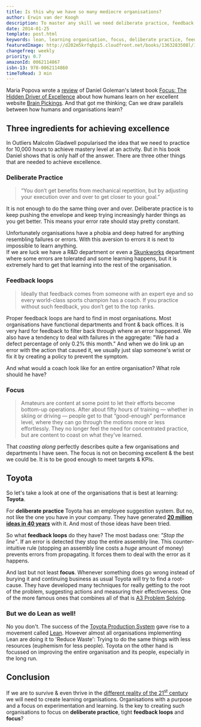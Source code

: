 ```yaml
---
title: Is this why we have so many mediocre organisations?
author: Erwin van der Koogh
description: To master any skill we need deliberate practice, feedback and focus. What if that is the same our organisations need?
date: 2014-01-25
template: post.html
keywords: lean, learning organisation, focus, deliberate practice, feedback, learn, master, 
featuredImage: http://d202m5krfqbpi5.cloudfront.net/books/1363283508l/17349126.jpg
changefreq: weekly
priority: 0.7
amazonId: 0062114867
isbn-13: 978-0062114860
timeToRead: 3 min
---
```


Maria Popova wrote a [review](http://www.brainpickings.org/index.php/2014/01/22/daniel-goleman-focus-10000-hours-myth/) of Daniel Goleman's latest book [Focus: The Hidden Driver of Excellence](http://www.amazon.com/gp/product/0062114867/ref=as_li_ss_tl?ie=UTF8&camp=1789&creative=390957&creativeASIN=0062114867&linkCode=as2&tag=lightmedia-20) about how humans learn on her excellent website [Brain Pickings](http://www.brainpickings.org). And that got me thinking; Can we draw parallels between how humans and organisations learn?

## Three ingredients for achieving excellence

In Outliers Malcolm Gladwell popularised the idea that we need to practice for 10,000 hours to achieve mastery level at an activity. But in his book Daniel shows that is only half of the answer.
There are three other things that are needed to achieve excellence.

### Deliberate Practice

> “You don’t get benefits from mechanical repetition, but by adjusting your execution over and over to get closer to your goal.”

It is not enough to do the same thing over and over. Deliberate practice is to keep pushing the envelope and keep trying increasingly harder things as you get better. This means your error rate should stay pretty constant.  

Unfortunately organisations have a phobia and deep hatred for anything resembling failures or errors. With this aversion to errors it is next to impossible to learn anything.  
If we are luck we have a R&D department or even a [Skunkworks](http://en.wikipedia.org/wiki/Skunk_Works) department where some errors are tolerated and some learning happens, but it is extremely hard to get that learning into the rest of the organisation.

### Feedback loops

> Ideally that feedback comes from someone with an expert eye and so every world-class sports champion has a coach. If you practice without such feedback, you don’t get to the top ranks.

Proper feedback loops are hard to find in most organisations. Most organisations have functional departments and front & back offices. It is very hard for feedback to filter back through where an error happened. We also have a tendency to deal with failures in the aggregate: "We had a defect percentage of only 0.2% this month." And when we do link up an error with the action that caused it, we usually just slap someone's wrist or fix it by creating a policy to prevent the symptom.

And what would a coach look like for an entire organisation? What role should he have?

### Focus

> Amateurs are content at some point to let their efforts become bottom-up operations. After about fifty hours of training — whether in skiing or driving — people get to that “good-enough” performance level, where they can go through the motions more or less effortlessly. They no longer feel the need for concentrated practice, but are content to coast on what they’ve learned.

That *coasting along* perfectly describes quite a few organisations and departments I have seen. The focus is not on becoming excellent & the best we could be. It is to be good enough to meet targets & KPIs.

## Toyota

So let's take a look at one of the organisations that is best at learning: **Toyota**.  

For **deliberate practice** Toyota has an employee suggestion system. But no, not like the one you have in your company. They have generated **[20 million ideas in 40 years](http://api.ning.com/files/MgLSaDU9RzqQ7yZRsQouT2*hRC*8-T9K3lX8RbsTEek_/40YEARS.pdf)** with it. And most of those ideas have been tried.

So what **feedback loops** do they have? The most badass one: *"Stop the line"*. If an error is detected they stop the entire assembly line. This counter-intuitive rule (stopping an assembly line costs a *huge* amount of money) prevents errors from propagating. It forces them to deal with the error as it happens.

And last but not least **focus**. Whenever something does go wrong instead of burying it and continuing business as usual Toyota will try to find a root-cause. They have developed many techniques for really getting to the root of the problem, suggesting actions and measuring their effectiveness. One of the more famous ones that combines all of that is [A3 Problem Solving](http://www.reliableplant.com/Read/22984/a3-problem-solving-lean).

### But we do Lean as well!

No you don't.
The success of the [Toyota Production System](http://www.amazon.com/gp/product/0071392319/ref=as_li_ss_tl?ie=UTF8&camp=1789&creative=390957&creativeASIN=0071392319&linkCode=as2&tag=lightmedia-20) gave rise to a movement called [Lean](http://en.wikipedia.org/wiki/Lean_manufacturing). However almost all organisations implementing Lean are doing it to 'Reduce Waste': Trying to do the same things with less resources (euphemism for less people). Toyota on the other hand is focussed on improving the entire organisation and its people, especially in the long run.

## Conclusion

If we are to survive & even thrive in the [different reality of the 21<sup>st</sup> century](/articles/what-is-so-different-about-21st-century/) we will need to create learning organisations. Organisations with a purpose and a focus on experimentation and learning. Is the key to creating such organisations to focus on **deliberate practice**, tight **feedback loops** and **focus**?  
